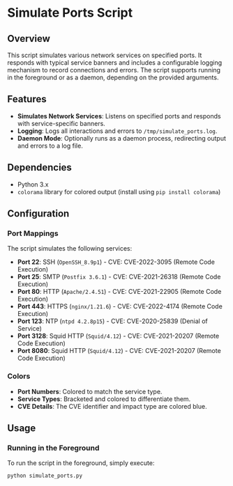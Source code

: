 # Simulate Ports Script

## Overview

This script simulates various network services on specified ports. It responds with typical service banners and includes a configurable logging mechanism to record connections and errors. The script supports running in the foreground or as a daemon, depending on the provided arguments.

## Features

- **Simulates Network Services**: Listens on specified ports and responds with service-specific banners.
- **Logging**: Logs all interactions and errors to `/tmp/simulate_ports.log`.
- **Daemon Mode**: Optionally runs as a daemon process, redirecting output and errors to a log file.

## Dependencies

- Python 3.x
- `colorama` library for colored output (install using `pip install colorama`)

## Configuration

### Port Mappings

The script simulates the following services:

- **Port 22**: SSH (`OpenSSH_8.9p1`) - CVE: CVE-2022-3095 (Remote Code Execution)
- **Port 25**: SMTP (`Postfix 3.6.1`) - CVE: CVE-2021-26318 (Remote Code Execution)
- **Port 80**: HTTP (`Apache/2.4.51`) - CVE: CVE-2021-22905 (Remote Code Execution)
- **Port 443**: HTTPS (`nginx/1.21.6`) - CVE: CVE-2022-4174 (Remote Code Execution)
- **Port 123**: NTP (`ntpd 4.2.8p15`) - CVE: CVE-2020-25839 (Denial of Service)
- **Port 3128**: Squid HTTP (`Squid/4.12`) - CVE: CVE-2021-20207 (Remote Code Execution)
- **Port 8080**: Squid HTTP (`Squid/4.12`) - CVE: CVE-2021-20207 (Remote Code Execution)

### Colors

- **Port Numbers**: Colored to match the service type.
- **Service Types**: Bracketed and colored to differentiate them.
- **CVE Details**: The CVE identifier and impact type are colored blue.

## Usage

### Running in the Foreground

To run the script in the foreground, simply execute:

```bash
python simulate_ports.py
